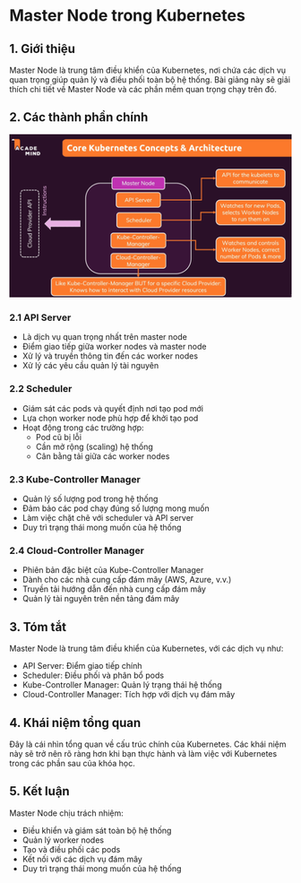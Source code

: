# Master Node trong Kubernetes

## 1. Giới thiệu

Master Node là trung tâm điều khiển của Kubernetes, nơi chứa các dịch vụ quan trọng giúp quản lý và điều phối toàn bộ hệ thống. Bài giảng này sẽ giải thích chi tiết về Master Node và các phần mềm quan trọng chạy trên đó.

## 2. Các thành phần chính
![Master_node](./images/master_node.png)
### 2.1 API Server
- Là dịch vụ quan trọng nhất trên master node
- Điểm giao tiếp giữa worker nodes và master node
- Xử lý và truyền thông tin đến các worker nodes
- Xử lý các yêu cầu quản lý tài nguyên

### 2.2 Scheduler
- Giám sát các pods và quyết định nơi tạo pod mới
- Lựa chọn worker node phù hợp để khởi tạo pod
- Hoạt động trong các trường hợp:
  - Pod cũ bị lỗi
  - Cần mở rộng (scaling) hệ thống
  - Cân bằng tải giữa các worker nodes

### 2.3 Kube-Controller Manager
- Quản lý số lượng pod trong hệ thống
- Đảm bảo các pod chạy đúng số lượng mong muốn
- Làm việc chặt chẽ với scheduler và API server
- Duy trì trạng thái mong muốn của hệ thống

### 2.4 Cloud-Controller Manager
- Phiên bản đặc biệt của Kube-Controller Manager
- Dành cho các nhà cung cấp đám mây (AWS, Azure, v.v.)
- Truyền tải hướng dẫn đến nhà cung cấp đám mây
- Quản lý tài nguyên trên nền tảng đám mây

## 3. Tóm tắt

Master Node là trung tâm điều khiển của Kubernetes, với các dịch vụ như:
- API Server: Điểm giao tiếp chính
- Scheduler: Điều phối và phân bổ pods
- Kube-Controller Manager: Quản lý trạng thái hệ thống
- Cloud-Controller Manager: Tích hợp với dịch vụ đám mây

## 4. Khái niệm tổng quan

Đây là cái nhìn tổng quan về cấu trúc chính của Kubernetes. Các khái niệm này sẽ trở nên rõ ràng hơn khi bạn thực hành và làm việc với Kubernetes trong các phần sau của khóa học.

## 5. Kết luận

Master Node chịu trách nhiệm:
- Điều khiển và giám sát toàn bộ hệ thống
- Quản lý worker nodes
- Tạo và điều phối các pods
- Kết nối với các dịch vụ đám mây
- Duy trì trạng thái mong muốn của hệ thống 
